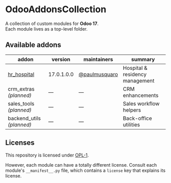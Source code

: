 # OdooAddonsCollection

A collection of custom modules for **Odoo 17**.  
Each module lives as a top-level folder.

<!-- /!\ do not modify below this line -->

<!-- prettier-ignore-start -->

[//]: # (addons)

Available addons
----------------
addon | version | maintainers | summary
--- | --- | --- | ---
[hr_hospital](hr_hospital/) | 17.0.1.0.0 | [@paulmusquaro](https://github.com/paulmusquaro) | Hospital & residency management
crm_extras *(planned)* | — | — | CRM enhancements
sales_tools *(planned)* | — | — | Sales workflow helpers
backend_utils *(planned)* | — | — | Back-office utilities

[//]: # (end addons)

<!-- prettier-ignore-end -->


## Licenses

This repository is licensed under [OPL-1](LICENSE).

However, each module can have a totally different license. Consult each module's `__manifest__.py` file, which contains a `license` key
that explains its license.
